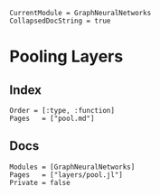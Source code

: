 ```@meta
CurrentModule = GraphNeuralNetworks
CollapsedDocString = true
```

# Pooling Layers

## Index

```@index
Order = [:type, :function]
Pages   = ["pool.md"]
```

## Docs

```@autodocs
Modules = [GraphNeuralNetworks]
Pages   = ["layers/pool.jl"]
Private = false
```

